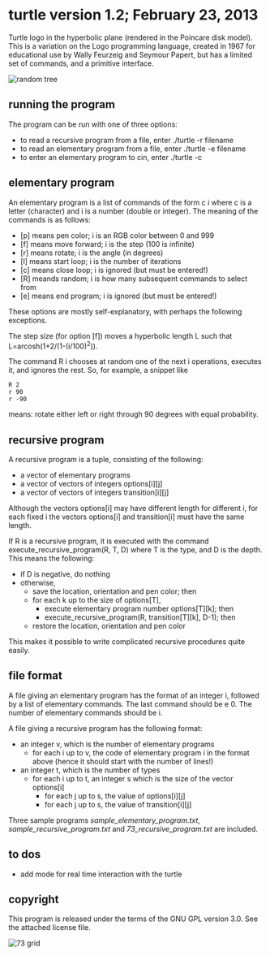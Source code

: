 **turtle** version 1.2; February 23, 2013
=======================================

Turtle logo in the hyperbolic plane (rendered in the Poincare disk model). 
This is a variation on the Logo
programming language, created in 1967 for educational use by Wally Feurzeig and
Seymour Papert, but has a limited set of commands, and a primitive interface.

![random tree](https://raw.github.com/dannycalegari/turtle/master/random_tree.png)

running the program
-------------------

The program can be run with one of three options:

* to read a recursive program from a file, enter ./turtle -r filename
* to read an elementary program from a file, enter ./turtle -e filename
* to enter an elementary program to cin, enter ./turtle -c

elementary program
------------------

An elementary program is a list of commands of the form c i where c is a letter (character)
and i is a number (double or integer). The meaning of the commands is as follows:

* [p] means pen color; i is an RGB color between 0 and 999
* [f] means move forward; i is the step (100 is infinite)
* [r] means rotate; i is the angle (in degrees)
* [l] means start loop; i is the number of iterations
* [c] means close loop; i is ignored (but must be entered!)
* [R] meands random; i is how many subsequent commands to select from
* [e] means end program; i is ignored (but must be entered!)

These options are mostly self-explanatory, with perhaps the following exceptions.

The step size (for option [f]) moves a hyperbolic length L such that 
L=arcosh(1+2/(1-(i/100)<sup>2</sup>)).

The command R i chooses at random one of the next i operations, executes it,
and ignores the rest. So, for example, a snippet like

	R 2
	r 90
	r -90
	
means: rotate either left or right through 90 degrees with equal probability.

recursive program
-----------------

A recursive program is a tuple, consisting of the following:

* a vector of elementary programs
* a vector of vectors of integers options[i][j]
* a vector of vectors of integers transition[i][j]

Although the vectors options[i] may have different length for different i, for each fixed i
the vectors options[i] and transition[i] must have the same length.

If R is a recursive program, it is executed with the command execute_recursive_program(R, T, D)
where T is the type, and D is the depth. This means the following:

* if D is negative, do nothing
* otherwise, 
	* save the location, orientation and pen color; then
	* for each k up to the size of options[T], 
		* execute elementary program number options[T][k]; then
		* execute_recursive_program(R, transition[T][k], D-1); then
	* restore the location, orientation and pen color

This makes it possible to write complicated recursive procedures quite easily.

file format
-----------

A file giving an elementary program has the format of an integer i, followed by a list of
elementary commands. The last command should be e 0. The number of elementary commands should be i.

A file giving a recursive program has the following format:

* an integer v, which is the number of elementary programs
	* for each i up to v, the code of elementary program i in the format above (hence it should start with the number of lines!)
* an integer t, which is the number of types
	* for each i up to t, an integer s which is the size of the vector options[i]
		* for each j up to s, the value of options[i][j]
		* for each j up to s, the value of transition[i][j]
		
Three sample programs _sample\_elementary\_program.txt_, _sample\_recursive\_program.txt_ and _73\_recursive\_program.txt_ are included.

to dos
------
* add mode for real time interaction with the turtle

copyright
---------

This program is released under the terms of the GNU GPL version 3.0. See the
attached license file.

![73 grid](https://raw.github.com/dannycalegari/turtle/master/73_grid.png)
